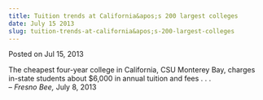 ```yaml
---
title: Tuition trends at California&apos;s 200 largest colleges
date: July 15 2013
slug: tuition-trends-at-california&apos;s-200-largest-colleges
---
```





<span class="date">Posted on Jul 15, 2013    </span>
<p>The cheapest four-year college in California, CSU Monterey Bay,
charges in-state students about $6,000 in annual tuition and fees .
. .&#xA0;<br>
&#x2013; <em>Fresno Bee,</em> July 8, 2013</br></p>





